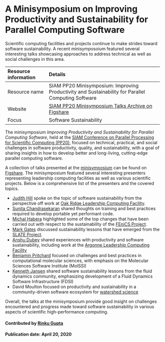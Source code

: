 # A Minisymposium on Improving Productivity and Sustainability for Parallel Computing Software
<!-- deck start -->
<!-- deck end -->

Scientific computing facilities and projects continue to make strides toward software sustainability. A recent minisymposoium featured several interesting talks showcasing approaches to address technical as well as social challenges in this area.

Resource information | Details 
:--- | :--- 
Resource name | SIAM PP20 Minisymposium: Improving Productivity and Sustainability for Parallel Computing Software
Website | [SIAM PP20 Minisymposium Talks Archive on Figshare](https://figshare.com/collections/SIAM_PP20_Minisymposium_Improving_Productivity_and_Sustainability_for_Parallel_Computing_Software/4934688)
Focus | Software Sustainability

The minisymposium *Improving Productivity and Sustainability for Parallel Computing Software*, held at the [SIAM Conference on Parallel Processing for Scientific Computing (PP20)](https://www.siam.org/conferences/cm/program/pp20), focused on technical, practical, and social challenges in software productivity, quality, and sustainability, with a goal of sharing insights in how to develop better and long-living, cutting-edge parallel computing software. 

A collection of talks presented at the [minisymposium](https://meetings.siam.org/sess/dsp_programsess.cfm?SESSIONCODE=67772) can be found on [Figshare](https://figshare.com/collections/SIAM_PP20_Minisymposium_Improving_Productivity_and_Sustainability_for_Parallel_Computing_Software/4934688). The minisymposium featured several interesting presenters representing leadership computing facilities as well as various scientific projects. Below is a comprehensive list of the presenters and the covered topics.

* [Judith Hill](https://www.olcf.ornl.gov/directory/staff-member/judith-hill/) spoke on the topic of software sustainability from the perspective off work at [Oak Ridge Leadership Computing Facility](https://www.olcf.ornl.gov/).
* [Sunita Chandrasekaran](https://www.eecis.udel.edu/~schandra/) shared thoughts on training and best practices required to develop portable yet performant code.
* [Michal Habera](https://github.com/michalhabera) highlighted some of the top changes that have been carried out with respect to the sustainability of the [FEniCS Project](https://fenicsproject.org/).
* [Mark Gates](http://www.icl.utk.edu/~mgates3/) discussed sustainability lessons that have emerged from the [SLATE Project](https://icl.utk.edu/slate/).
* [Anshu Dubey](https://www.anl.gov/profile/anshu-dubey) shared experiences with productivity and software sustainability, including work at the [Argonne Leadership Computing Facility](https://www.alcf.anl.gov/)
* [Benjamin Pritchard](http://molssi.org/molssi-software-scientist-dr-benjamin-pritchard/) focused on challenges and best practices in computational molecular sciences, with emphasis on the Molecular Sciences Software Institute (MolSSI)
* [Kenneth Jansen](https://www.colorado.edu/aerospace/kenneth-jansen) shared software sustainability lessons from the fluid dynamics community, emphasizing development of a Fluid Dynamics Software Infrastructure (FDSI)
* David Moulton focused on productivity and sustainability in a community-driven software ecosystem for [watershed science](https://ideas-productivity.org/ideas-watersheds/)

Overall, the talks at the minisymposium provide good insight on challenges encountered and progress made toward software sustainability in various aspects of scientific high-performance computing.


#### Contributed by [Rinku Gupta](https://github.com/rinkug)

#### Publication date: April 20, 2020

<!---
Publish: preview
Categories: Development, collaboration
Topics: software engineering, projects and organizations
Tags: training, meta
Level: 2
Prerequisites: defaults
Aggregate: none
--->
